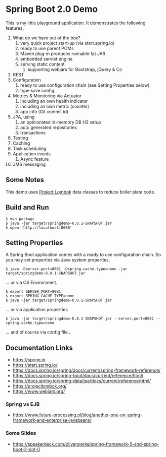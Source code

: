 # Spring Boot 2.0 Demo

This is my little playground application. It demonstrates the following features.

1. What do we have out of the box?
    1. very quick project start-up (via start.spring.io)
    1. ready to use parent POMs
    1. Maven plug-in produces runnable fat JAR
    1. embedded servlet engine
    1. serving static content
        1. supporting webjars for Bootstrap, jQuery & Co 
1. REST
1. Configuration
    1. ready to use configuration chain (see Setting Properties below)
    1. type save config
1. Metrics & Monitoring via Actuator
    1. including an own health indicator
    1. including an own metric (counter)
    1. app info (Git commit id)
1. JPA, using
    1. an opinionated in-memory DB H2 setup 
    1. auto generated repositories
    1. transactions
1. Testing
1. Caching
1. Task scheduling
1. Application events
    1. Async feature
1. JMS messaging

## Some Notes

This demo uses [Project Lombok](https://projectlombok.org/features/all) data classes to reduce boiler plate code.

## Build and Run

```
$ mvn package
$ java -jar target/springdemo-0.0.1-SNAPSHOT.jar
$ open 'http://localhost:8080'
```

## Setting Properties

A Spring Boot application comes with a ready to use configuration chain.
So you may set properties via Java system properties.

```
$ java -Dserver.port=8081 -Dspring.cache.type=none -jar target/springdemo-0.0.1-SNAPSHOT.jar 
```

... or via OS Environment.

```
$ export SERVER_PORT=8081
$ export SPRING_CACHE_TYPE=none
$ java -jar target/springdemo-0.0.1-SNAPSHOT.jar 
```

... or via application properties

```
$ java -jar target/springdemo-0.0.1-SNAPSHOT.jar --server.port=8081 --spring.cache.type=none 
```

... and of course via config file...

## Documentation Links

* https://spring.io
* https://start.spring.io/
* https://docs.spring.io/spring/docs/current/spring-framework-reference/
* https://docs.spring.io/spring-boot/docs/current/reference/html/
* https://docs.spring.io/spring-data/jpa/docs/current/reference/html/
* https://projectlombok.org/
* https://www.webjars.org/

### Spring vs EJB

* https://www.future-processing.pl/blog/another-one-on-spring-framework-and-enterprise-javabeans/

### Some Slides

* https://speakerdeck.com/olivergierke/spring-framework-5-and-spring-boot-2-dot-0


